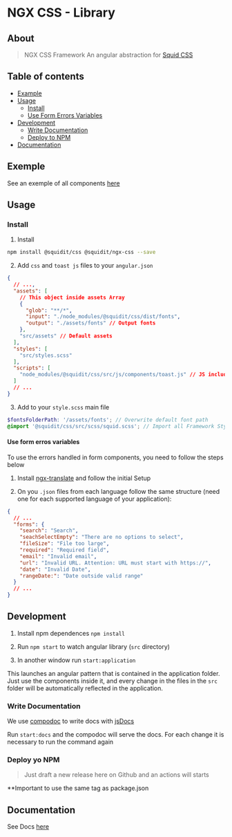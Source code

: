 # NGX CSS - Library

## About

> NGX CSS Framework An angular abstraction for [Squid CSS](https://github.com/squidit/css)

## Table of contents

- [Example](#example)
- [Usage](#usage)
  - [Install](#install)
  - [Use Form Errors Variables](#use-form-errors-variables)
- [Development](#development)
  - [Write Documentation](#write-documentation)
  - [Deploy to NPM](#deploy-to-npm)
- [Documentation](#documentation)

## Exemple

See an exemple of all components [here](https://css.squidit.com.br/styleguide)

## Usage

### Install

1. Install

```bash
npm install @squidit/css @squidit/ngx-css --save
```

2. Add `css` and `toast js` files to your `angular.json`

```json
{
  // ...,
  "assets": [
    // This object inside assets Array
    {
      "glob": "**/*",
      "input": "./node_modules/@squidit/css/dist/fonts",
      "output": "./assets/fonts" // Output fonts
    },
    "src/assets" // Default assets
  ],
  "styles": [
    "src/styles.scss"
  ],
  "scripts": [
    "node_modules/@squidit/css/src/js/components/toast.js" // JS includes
  ]
  // ...
}
```

3. Add to your `style.scss` main file

```scss
$fontsFolderPath: '/assets/fonts'; // Overwrite default font path
@import '@squidit/css/src/scss/squid.scss'; // Import all Framework Styles
```

#### Use form erros variables

To use the errors handled in form components, you need to follow the steps below

1. Install [ngx-translate](https://github.com/ngx-translate/core) and follow the initial Setup

2. On you `.json` files from each language follow the same structure (need one for each supported language of your application):

```json
{
  // ...
  "forms": {
    "search": "Search",
    "seachSelectEmpty": "There are no options to select",
    "fileSize": "File too large",
    "required": "Required field",
    "email": "Invalid email",
    "url": "Invalid URL. Attention: URL must start with https://",
    "date": "Invalid Date",
    "rangeDate:": "Date outside valid range"
  }
  // ...
}
```

## Development

1. Install npm dependences `npm install`

2. Run `npm start` to watch angular library (`src` directory)

3. In another window run `start:application`

This launches an angular pattern that is contained in the application folder. Just use the components inside it, and every change in the files in the `src` folder will be automatically reflected in the application.

### Write Documentation

We use [compodoc](https://github.com/compodoc/compodoc) to write docs with [jsDocs](https://jsdoc.app/)

Run `start:docs` and the compodoc will serve the docs. For each change it is necessary to run the command again

### Deploy yo NPM

> Just draft a new release here on Github and an actions will starts

**Important to use the same tag as package.json

## Documentation

See Docs [here](https://ngx-css.squidit.com.br)
